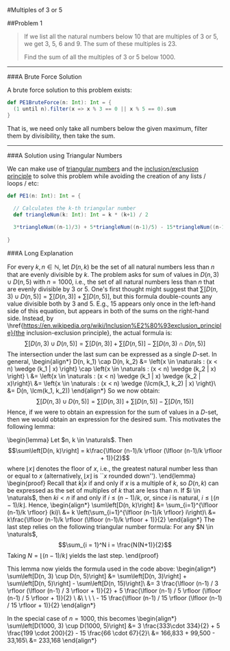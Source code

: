#Multiples of 3 or 5

##Problem 1



>If we list all the natural numbers below 10 that are multiples of 3 or 5, we get 3, 5, 6 and 9. The sum of these multiples is 23.
>
>Find the sum of all the multiples of 3 or 5 below 1000.

---

###A Brute Force Solution

A brute force solution to this problem exists:
```scala
def PE1BruteForce(n: Int): Int = {
  (1 until n).filter(x => x % 3 == 0 || x % 5 == 0).sum
}
```
That is, we need only take all numbers below the given maximum, filter them by divisibility, then take the sum.

---

###A Solution using Triangular Numbers

We can make use of [triangular numbers](https://en.wikipedia.org/wiki/Triangular_number) and the [inclusion/exclusion principle](https://en.wikipedia.org/wiki/Inclusion%E2%80%93exclusion_principle) to solve this problem 
while avoiding the creation of any lists / loops / etc:
```scala
def PE1(n: Int): Int = {
  
  // Calculates the k-th triangular number
  def triangleNum(k: Int): Int = k * (k+1) / 2

  3*triangleNum((n-1)/3) + 5*triangleNum((n-1)/5) - 15*triangleNum((n-1)/15)
  
}
```

###A Long Explanation

For every $k, n \in \mathbb{N}$, let $D(n, k)$ be the set of all natural numbers less than $n$ that are evenly divisible by $k$. The problem asks for sum of values in $D(n, 3) \cup D(n, 5)$ with $n=1000$, i.e., the set of all natural numbers less than $n$ that are evenly divisible by $3$ or $5$. One's first thought might suggest that $\sum\left[D(n, 3) \cup D(n, 5)\right] = \sum\left[D(n, 3)\right] + \sum\left[D(n,5)\right]$, but this formula double-counts any value divisible both by $3$ and $5$. E.g., $15$ appears only once in the left-hand side of this equation, but appears in both of the sums on the right-hand side. Instead, by \href{https://en.wikipedia.org/wiki/Inclusion%E2%80%93exclusion_principle}{the inclusion-exclusion principle}, the actual formula is:
$$\sum\left[D(n, 3) \cup D(n, 5)\right] = \sum\left[D(n, 3)\right] + \sum\left[D(n, 5)\right] - \sum\left[D(n, 3) \cap D(n, 5)\right]$$
The intersection under the last sum can be expressed as a single $D$-set. In general,
\begin{align*}
D(n, k_1) \cap D(n, k_2) &= \left\{x \in \naturals : (x < n) \wedge (k_1 | x) \right\} \cap \left\{x \in \naturals : (x < n) \wedge (k_2 | x) \right\} \\
&= \left\{x \in \naturals : (x < n) \wedge (k_1 | x) \wedge (k_2 | x)\right\}\\
&= \left\{x \in \naturals : (x < n) \wedge (\lcm(k_1, k_2) | x) \right\}\\
&= D(n, \lcm(k_1, k_2))
\end{align*}
So we now obtain:
$$\sum\left[D(n, 3) \cup D(n, 5)\right] = \sum\left[D(n, 3)\right] + \sum\left[D(n, 5)\right] - \sum\left[D(n, 15)\right]$$
Hence, if we were to obtain an expression for the sum of values in a $D$-set, then we would obtain an expression for the desired sum. This motivates the following lemma:

\begin{lemma}
Let $n, k \in \naturals$. Then
$$\sum\left[D(n, k)\right] = k\frac{\lfloor (n-1)/k \rfloor (\lfloor (n-1)/k \rfloor + 1)}{2}$$
where $\lfloor x \rfloor$ denotes the floor of $x$, i.e., the greatest natural number less than or equal to $x$ (alternatively, $\lfloor x \rfloor$ is ``$x$ rounded down'').
\end{lemma}
\begin{proof}
Recall that $k | x$ if and only if $x$ is a multiple of $k$, so $D(n, k)$ can be expressed as the set of multiples of $k$ that are less than $n$. If $i \in \naturals$, then $ki < n$ if and only if $i \leq (n-1) / k$, or, since $i$ is natural, $i \leq \lfloor (n-1) / k \rfloor$. Hence,
\begin{align*}
\sum\left[D(n, k)\right] &= \sum_{i=1}^{\lfloor (n-1)/k \rfloor} (ki)\\
&= k \left(\sum_{i=1}^{\lfloor (n-1)/k \rfloor} i\right)\\
&= k\frac{\lfloor (n-1)/k \rfloor (\lfloor (n-1)/k \rfloor + 1)}{2}
\end{align*}
The last step relies on the following triangular number formula: For any $N \in \naturals$,
$$\sum_{i = 1}^N i = \frac{N(N+1)}{2}$$
Taking $N = \lfloor (n-1) / k \rfloor$ yields the last step.
\end{proof}

This lemma now yields the formula used in the code above:
\begin{align*}
\sum\left[D(n, 3) \cup D(n, 5)\right] &= \sum\left[D(n, 3)\right] + \sum\left[D(n, 5)\right] - \sum\left[D(n, 15)\right]\\
&= 3 \frac{\lfloor (n-1) / 3 \rfloor (\lfloor (n-1) / 3 \rfloor + 1)}{2} + 5 \frac{\lfloor (n-1) / 5 \rfloor (\lfloor (n-1) / 5 \rfloor + 1)}{2} \\
&\ \ \ \ - 15 \frac{\lfloor (n-1) / 15 \rfloor (\lfloor (n-1) / 15 \rfloor + 1)}{2}
\end{align*}

In the special case of $n=1000$, this becomes
\begin{align*}
\sum\left[D(1000, 3) \cup D(1000, 5)\right] &= 3 \frac{333\cdot 334}{2} + 5 \frac{199 \cdot 200}{2} - 15 \frac{66 \cdot 67}{2}\\
&= 166,833 + 99,500 - 33,165\\
&= 233,168
\end{align*}
